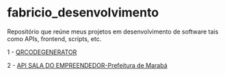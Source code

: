 # fabricio_desenvolvimento
Repositório que reúne meus projetos em desenvolvimento de software tais como APIs, frontend, scripts, etc.

1 - [QRCODEGENERATOR](https://github.com/Orion-Hunter/qrcodegenerator)


2 - [API SALA DO EMPREENDEDOR-Prefeitura de Marabá](https://github.com/Orion-Hunter/SaladoEmpreendedor)
